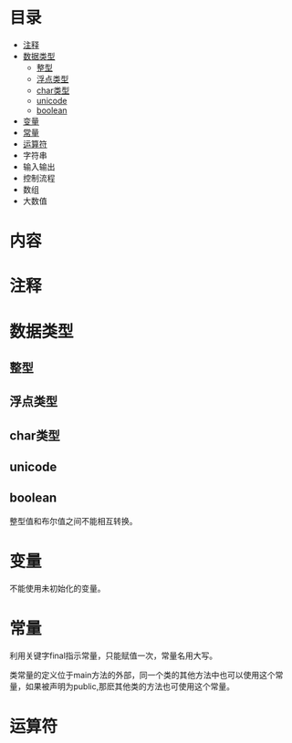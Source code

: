 # 目录

* [注释](#注释)
* [数据类型](#数据类型)
  * [整型](#整型)
  * [浮点类型](#浮点类型)
  * [char类型](#char类型)
  * [unicode](#unicode)
  * [boolean](#boolean)
* [变量](#变量)
* [常量](#常量)
* [运算符](#运算符)
* 字符串
* 输入输出
* 控制流程
* 数组
* 大数值


# 内容

# 注释
# 数据类型
## 整型
## 浮点类型
## char类型
## unicode
   
## boolean
   整型值和布尔值之间不能相互转换。
# 变量
  不能使用未初始化的变量。
# 常量
  利用关键字final指示常量，只能赋值一次，常量名用大写。
  
  类常量的定义位于main方法的外部，同一个类的其他方法中也可以使用这个常量，如果被声明为public,那麽其他类的方法也可使用这个常量。

# 运算符

  
